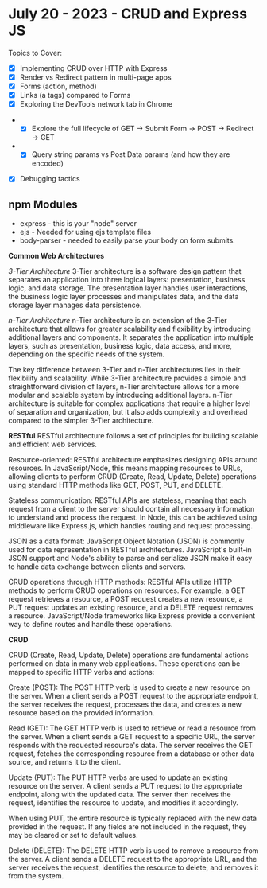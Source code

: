 # July 20 - 2023 - CRUD and Express JS


Topics to Cover:

* [x] Implementing CRUD over HTTP with Express
* [x] Render vs Redirect pattern in multi-page apps
* [x] Forms (action, method)
* [x] Links (a tags) compared to Forms
* [x] Exploring the DevTools network tab in Chrome
* *  [x] Explore the full lifecycle of GET -> Submit Form -> POST -> Redirect -> GET
* *  [x] Query string params vs Post Data params (and how they are encoded)
* [x] Debugging tactics


## npm Modules
* express  - this is your "node" server
* ejs - Needed for using ejs template files
* body-parser - needed to easily parse your body on form submits.


**Common Web Architectures**

*3-Tier Architecture*
3-Tier architecture is a software design pattern that separates an application into three logical layers: presentation, business logic, and data storage. The presentation layer handles user interactions, the business logic layer processes and manipulates data, and the data storage layer manages data persistence.

*n-Tier Architecture*
n-Tier architecture is an extension of the 3-Tier architecture that allows for greater scalability and flexibility by introducing additional layers and components. It separates the application into multiple layers, such as presentation, business logic, data access, and more, depending on the specific needs of the system.

The key difference between 3-Tier and n-Tier architectures lies in their flexibility and scalability. While 3-Tier architecture provides a simple and straightforward division of layers, n-Tier architecture allows for a more modular and scalable system by introducing additional layers. n-Tier architecture is suitable for complex applications that require a higher level of separation and organization, but it also adds complexity and overhead compared to the simpler 3-Tier architecture.

**RESTful**
RESTful architecture follows a set of principles for building scalable and efficient web services. 

Resource-oriented: RESTful architecture emphasizes designing APIs around resources. In JavaScript/Node, this means mapping resources to URLs, allowing clients to perform CRUD (Create, Read, Update, Delete) operations using standard HTTP methods like GET, POST, PUT, and DELETE.

Stateless communication: RESTful APIs are stateless, meaning that each request from a client to the server should contain all necessary information to understand and process the request. In Node, this can be achieved using middleware like Express.js, which handles routing and request processing.

JSON as a data format: JavaScript Object Notation (JSON) is commonly used for data representation in RESTful architectures. JavaScript's built-in JSON support and Node's ability to parse and serialize JSON make it easy to handle data exchange between clients and servers.

CRUD operations through HTTP methods: RESTful APIs utilize HTTP methods to perform CRUD operations on resources. For example, a GET request retrieves a resource, a POST request creates a new resource, a PUT request updates an existing resource, and a DELETE request removes a resource. JavaScript/Node frameworks like Express provide a convenient way to define routes and handle these operations.

**CRUD**

CRUD (Create, Read, Update, Delete) operations are fundamental actions performed on data in many web applications. These operations can be mapped to specific HTTP verbs and actions:

Create (POST): The POST HTTP verb is used to create a new resource on the server. When a client sends a POST request to the appropriate endpoint, the server receives the request, processes the data, and creates a new resource based on the provided information.

Read (GET): The GET HTTP verb is used to retrieve or read a resource from the server. When a client sends a GET request to a specific URL, the server responds with the requested resource's data. The server receives the GET request, fetches the corresponding resource from a database or other data source, and returns it to the client.

Update (PUT): The PUT HTTP verbs are used to update an existing resource on the server. A client sends a PUT request to the appropriate endpoint, along with the updated data. The server then receives the request, identifies the resource to update, and modifies it accordingly.

When using PUT, the entire resource is typically replaced with the new data provided in the request. If any fields are not included in the request, they may be cleared or set to default values.


Delete (DELETE): The DELETE HTTP verb is used to remove a resource from the server. A client sends a DELETE request to the appropriate URL, and the server receives the request, identifies the resource to delete, and removes it from the system.








